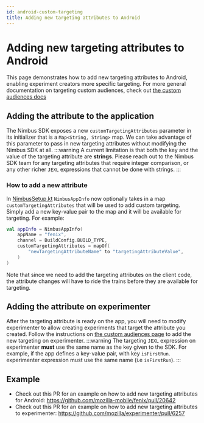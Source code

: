 ```yaml
---
id: android-custom-targeting
title: Adding new targeting attributes to Android
---
```

# Adding new targeting attributes to Android
This page demonstrates how to add new targeting attributes to Android, enabling experiment creators more specific targeting.
For more general documentation on targeting custom audiences, check out [the custom audiences docs](experiment-owners/custom-audiences.md)

## Adding the attribute to the application
The Nimbus SDK exposes a new `customTargetingAttributes` parameter in its initializer that is a `Map<String, String>` map. We can take advantage of this parameter to pass in new targeting attributes without modifying the Nimbus SDK at all.
:::warning
A current limitation is that both the key and the value of the targeting attribute are **strings**. Please reach out to the Nimbus SDK team for any targeting attributes that require integer comparison, or any other richer `JEXL` expressions that cannot be done with strings.
:::


### How to add a new attribute
In [NimbusSetup.kt](https://github.com/mozilla-mobile/fenix/blob/main/app/src/main/java/org/mozilla/fenix/experiments/NimbusSetup.kt#L61) `NimbusAppInfo` now optionally takes in a map `customTargetingAttributes` that will be used to add custom targeting. Simply add a new key-value pair to the map and it will be available for targeting. For example:
```kotlin
val appInfo = NimbusAppInfo(
    appName = "fenix",
    channel = BuildConfig.BUILD_TYPE,
    customTargetingAttributes = mapOf(
        "newTargetingAttributeName" to "targetingAttributeValue",
    )
)
```

Note that since we need to add the targeting attributes on the client code, the attribute changes will have to ride the trains before they are available for targeting.

## Adding the attribute on experimenter
After the targeting attribute is ready on the app, you will need to modify experimenter to allow creating experiments that target the attribute you created. Follow the instructions on [the custom audiences page](experiment-owners/custom-audiences.md#how-to-add-a-new-custom-audience) to add the new targeting on experimenter.
:::warning
The targeting `JEXL` expression on experimenter **must** use the same name as the key given to the SDK. For example, if the app defines a key-value pair, with key `isFirstRun`. experimenter expression must use the same name (i.e `isFirstRun`).
:::

## Example
- Check out this PR for an example on how to add new targeting attributes for Android: https://github.com/mozilla-mobile/fenix/pull/20642
- Check out this PR for an example on how to add new targeting attributes to experimenter: https://github.com/mozilla/experimenter/pull/6257
